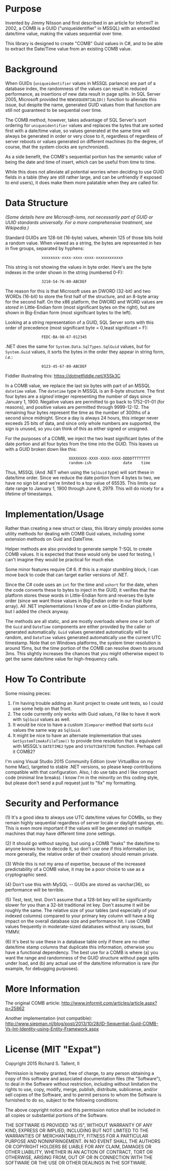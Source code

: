 
Purpose
=======
Invented by Jimmy Nilsson and first described in an article for InformIT in 2002, a COMB is a GUID ("uniqueidentifier" in MSSQL) with an embedded date/time value, making the values sequential over time.

This library is designed to create "COMB" Guid values in C#, and to be able to extract the Date/Time value from an existing COMB value.

Background
==========
When GUIDs (`uniqueidentifier` values in MSSQL parlance) are part of a database index, the randomness of the values can result in reduced performance, as insertions of new data result in page splits. In SQL Server 2005, Microsoft provided the `NEWSEQUENTIALID()` function to alleviate this issue, but despite the name, generated GUID values from that function are still not guaranteed to be sequential over time.

The COMB method, however, takes advantage of SQL Server's sort ordering for `uniqueidentifier` values and replaces the  bytes that are sorted first with a date/time value, so values generated at the same time will always be generated in order or very close to it, regardless of regardless of server reboots or values generated on different machines (to the degree, of course, that the system clocks are synchronized).

As a side benefit, the COMB's sequential portion has the semantic value of being the date and time of insert, which can be useful from time to time.

While this does not alleviate all potential worries when deciding to use GUID fields in a table (they are still rather large, and can be unfriendly if exposed to end users), it does make them more palatable when they are called for.

Data Structure
==============
*(Some details here are Microsoft-isms, not necessarily part of GUID or UUID standards universally. For a more comprehensive treatment, see Wikipedia.)*

Standard GUIDs are 128-bit (16-byte) values, wherein 125 of those bits hold a random value. When viewed as a string, the bytes are represented in hex in five groups, separated by hyphens:

					xxxxxxxx-xxxx-xxxx-xxxx-xxxxxxxxxxxx

This string is not showing the values in byte order. Here's are the byte indexes in the order shown in the string (numbered 0-F):

					3210-54-76-89-ABCDEF

The reason for this is that Microsoft uses an DWORD (32-bit) and two WORDs (16-bit) to store the first half of the structure, and an 8-byte array for the second half. On the x86 platform, the DWORD and WORD values are *stored* in Little-Endian form (most significant bytes on the right), but are shown in Big-Endian form (most significant bytes to the left).

Looking at a string representation of a GUID, SQL Server sorts with this order of precedence (most significant byte = 0,least significant = F):

					FEDC-BA-98-67-012345

.NET does the same for `System.Data.SqlTypes.SqlGuid` values, but for `System.Guid` values, it sorts the bytes in the order they appear in string form, *i.e.*:

					0123-45-67-89-ABCDEF

Fiddler illustrating this: https://dotnetfiddle.net/X5Sk3C

In a COMB value, we replace the last six bytes with part of an MSSQL `datetime` value. The `datetime` type in MSSQL is an 8-byte structure. The first four bytes are a *signed* integer representing the number of days since January 1, 1900. Negative values are permitted to go back to 1752-01-01 (for reasons), and positive values are permitted through 9999-12-12. The remaining four bytes represent the time as the number of 300ths of a second since midnight. Since a day is always 24 hours, this integer never exceeds 25 bits of data, and since only whole numbers are supported, the sign is unused, so you can think of this as either signed or unsigned.

For the purposes of a COMB, we inject the two least significant bytes of the date portion and all four bytes from the time into the GUID. This leaves us with a GUID broken down like this:

								XXXXXXXX-XXXX-XXXX-XXXX-DDDDTTTTTTTT
								random-ish				date    time

Thus, MSSQL (And .NET when using the `SqlGuid` type) will sort these in date/time order. Since we reduce the date portion from 4 bytes to two, we have no sign bit and we're limited to a top value of 65535. This limits our date range to January 1, 1900 through June 6, 2979. This will do nicely for a lifetime of timestamps.

Implementation/Usage
====================
Rather than creating a new struct or class, this library simply provides some utility methods for dealing with COMB Guid values, including some extension methods on Guid and DateTime.

Helper methods are also provided to generate sample T-SQL to create COMB values. It is expected that these would only be used for testing, I can't imagine they would be practical for much else.

Some minor features require C# 6. If this is a major stumbling block, I can move back to code that can target earlier versions of .NET.

Since the C# code uses an `int` for the time and `ushort` for the date, when the code converts these to bytes to inject in the GUID, it verifies that the platform stores these words in Little-Endian form and reverses the byte order (since we want those values in Big-Endian order in our final byte array). All .NET implementations I know of are on Little-Endian platforms, but I added the check anyway.

The methods are all static, and are mostly overloads where one or both of the `Guid` and `DateTime` components are either provided by the caller or generated automatically. `Guid` values generated automatically will be random, and `DateTime` values generated automatically use the current UTC timestamp. Note that on Windows platforms, the system timer resolution is around 15ms, but the time portion of the COMB can resolve down to around 3ms. This slightly increases the chances that you might otherwise expect to get the same date/time value for high-frequency calls.

How To Contribute
=================
Some missing pieces:

1. I'm having trouble adding an Xunit project to create unit tests, so I could use some help on that front.
2. The code currently only works with Guid values, I'd like to have it work with `SqlGuid` values as well.
3. It would be nice to have a custom `IComparer` method that sorts `Guid` values the same way as `SqlGuid`.
4. It might be nice to have an alternate implementation that uses `GetSystemTimeAsFileTime()` to provide time resolution that is equivalent with MSSQL's `DATETIME2` type and `SYSUTCDATETIME` function. Perhaps call it COMB2?

I'm using Visual Studio 2015 Community Edition (over VirtualBox on my home Mac), targeted to stable .NET versions, so please keep contributions compatible with that configuration. Also, I do use tabs and I like compact code (minimal line breaks). I know I'm in the minority on this coding style, but please don't send a pull request just to "fix" my formatting.

Security and Performance
========================
(1) It's a good idea to always use UTC date/time values for COMBs, so they remain highly sequential regardless of server locale or daylight savings, etc. This is even more important if the values will be generated on multiple machines that may have different time zone settings.

(2) It should go without saying, but using a COMB "leaks" the date/time to anyone knows how to decode it, so don't use one if this information (or, more generally, the relative order of their creation) should remain private.

(3) While this is not my area of expertise, because of the increased predictability of a COMB value, it may be a poor choice to use as a cryptographic seed.

(4) Don't use this with MySQL -- GUIDs are stored as varchar(36), so performance will be terrible.

(5) Test, test, test. Don't assume that a 128-bit key will be significantly slower for you than a 32-bit traditional int key. Don't assume it will be roughly the same. The relative size of your tables (and especially of your indexed columns) compared to your primary key column will have a big impact on the overall database size and performance hit. I use COMB values frequently in moderate-sized databases without any issues, but YMMV.

(6) It's best to use these in a database table only if there are no other date/time stamp columns that duplicate this information, otherwise you have a functional dependency. The best use for a COMB is where (a) you want the range and randomness of the GUID structure without page splits under load, and (b) any actual use of the date/time information is rare (for example, for debugging purposes).

More Information
=================================

The original COMB article:
http://www.informit.com/articles/article.aspx?p=25862

Another implementation (not compatible):
http://www.siepman.nl/blog/post/2013/10/28/ID-Sequential-Guid-COMB-Vs-Int-Identity-using-Entity-Framework.aspx

License (MIT "Expat")
=====================
Copyright 2015 Richard S. Tallent, II

Permission is hereby granted, free of charge, to any person obtaining a copy of this software and associated documentation files (the "Software"), to deal in the Software without restriction, including without limitation the rights to use, copy, modify, merge, publish, distribute, sublicense, and/or sell copies of the Software, and to permit persons to whom the Software is furnished to do so, subject to the following conditions:

The above copyright notice and this permission notice shall be included in all copies or substantial portions of the Software.

THE SOFTWARE IS PROVIDED "AS IS", WITHOUT WARRANTY OF ANY KIND, EXPRESS OR IMPLIED, INCLUDING BUT NOT LIMITED TO THE WARRANTIES OF MERCHANTABILITY, FITNESS FOR A PARTICULAR PURPOSE AND NONINFRINGEMENT. IN NO EVENT SHALL THE AUTHORS OR COPYRIGHT HOLDERS BE LIABLE FOR ANY CLAIM, DAMAGES OR OTHER LIABILITY, WHETHER IN AN ACTION OF CONTRACT, TORT OR OTHERWISE, ARISING FROM, OUT OF OR IN CONNECTION WITH THE SOFTWARE OR THE USE OR OTHER DEALINGS IN THE SOFTWARE.
